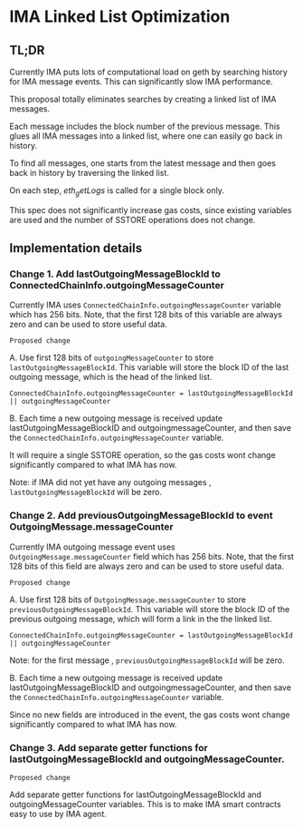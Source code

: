 # IMA Linked List Optimization

## TL;DR

Currently IMA puts lots of computational load on geth by searching history for IMA message events.
This can significantly slow IMA performance.

This proposal totally eliminates searches by creating a linked list of IMA messages. 

Each message includes the block number of the previous message.  This glues all IMA messages into a linked list,
where one can easily go back in history.

To find all messages, one starts from the latest message and then goes back in history by traversing the linked list. 

On each step, $eth_getLogs$ is called for a single block only.

This spec does not significantly increase gas costs, since existing variables are used and the number of 
SSTORE operations does not change. 


## Implementation details

### Change 1. Add lastOutgoingMessageBlockId to ConnectedChainInfo.outgoingMessageCounter


Currently IMA uses ```ConnectedChainInfo.outgoingMessageCounter``` variable which has 256 bits.  Note, that the first 128 bits of this variable are always zero and can be used to store useful data.


```Proposed change```


A. Use first 128 bits of ```outgoingMessageCounter```  to store ```lastOutgoingMessageBlockId```. This variable will store the block ID of the last outgoing message, which is the head of the linked list.


```ConnectedChainInfo.outgoingMessageCounter = lastOutgoingMessageBlockId || outgoingMessageCounter```


B.  Each time a new outgoing message is received update lastOutgoingMessageBlockID and outgoingmessageCounter, and then save the 
```ConnectedChainInfo.outgoingMessageCounter``` variable. 

It will require a single SSTORE operation, so the gas costs wont change significantly compared to what IMA has now. 


Note: if IMA did not yet have any outgoing messages , ```lastOutgoingMessageBlockId``` will be zero.


### Change 2. Add previousOutgoingMessageBlockId to event OutgoingMessage.messageCounter


Currently IMA outgoing message event uses ```OutgoingMessage.messageCounter``` field which has 256 bits.  Note, that the first 128 bits of this field are always zero and can be used to store useful data.


```Proposed change```


A. Use first 128 bits of ```OutgoingMessage.messageCounter```  to store ```previousOutgoingMessageBlockId```. This variable will store the block ID of the previous outgoing message, which will form a link in the the linked list.


```ConnectedChainInfo.outgoingMessageCounter = lastOutgoingMessageBlockId || outgoingMessageCounter```

Note: for the first message , ```previousOutgoingMessageBlockId``` will be zero.



B.  Each time a new outgoing message is received update lastOutgoingMessageBlockID and outgoingmessageCounter, and then save the 
```ConnectedChainInfo.outgoingMessageCounter``` variable. 

Since no new fields are introduced in the event, the gas costs wont change significantly compared to what IMA has now. 



### Change 3. Add separate getter functions for lastOutgoingMessageBlockId and outgoingMessageCounter.


```Proposed change```


Add separate getter functions for lastOutgoingMessageBlockId and outgoingMessageCounter variables. This is to make IMA smart contracts
easy to use by IMA agent.








